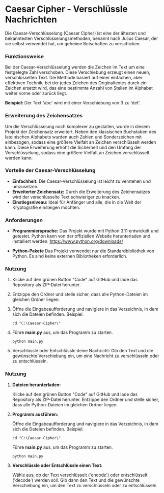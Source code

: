 
# Caesar Cipher - Verschlüssle Nachrichten
Die Caesar-Verschlüsselung (Caesar Cipher) ist eine der ältesten und bekanntesten Verschlüsselungsmethoden, benannt nach Julius Caesar, der sie selbst verwendet hat, um geheime Botschaften zu verschicken.


### Funktionsweise
Bei der Caesar-Verschlüsselung werden die Zeichen im Text um eine festgelegte Zahl verschoben. Diese Verschiebung erzeugt einen neuen, verschlüsselten Text. Die Methode basiert auf einer einfachen, aber effektiven Technik, bei der jedes Zeichen des Originaltextes durch ein Zeichen ersetzt wird, das eine bestimmte Anzahl von Stellen im Alphabet weiter vorne oder zurück liegt.

**Beispiel:** Der Text 'abc' wird mit einer Verschiebung von 3 zu 'def'.


### Erweiterung des Zeichensatzes
Um die Verschlüsselung noch komplexer zu gestalten, wurde in diesem Projekt der Zeichensatz erweitert. Neben den klassischen Buchstaben des lateinischen Alphabets wurden auch Zahlen und Sonderzeichen mit einbezogen, sodass eine größere Vielfalt an Zeichen verschlüsselt werden kann. Diese Erweiterung erhöht die Sicherheit und den Umfang der Verschlüsselung, sodass eine größere Vielfalt an Zeichen verschlüsselt werden kann.

### Vorteile der Caesar-Verschlüsselung
- **Einfachheit:** Die Caesar-Verschlüsselung ist leicht zu verstehen und umzusetzen.
- **Erweiterter Zeichensatz:** Durch die Erweiterung des Zeichensatzes wird der verschlüsselte Text schwieriger zu knacken.
- **Einstiegsniveau:** Ideal für Anfänger und alle, die in die Welt der Kryptografie einsteigen möchten.

### Anforderungen
- **Programmiersprache:**
Das Projekt wurde mit Python 3.11 entwickelt und getestet. 
Python kann von der offiziellen Website herunterladen und installiert werden: https://www.python.org/downloads/

- **Python-Pakete**
Das Projekt verwendet nur die Standardbibliothek von Python. Es sind keine externen Bibliotheken erforderlich.


### Nutzung
1. Klicke auf den grünen Button "Code" auf GitHub und lade das Repository als ZIP-Datei herunter.
2. Entzippe den Ordner und stelle sicher, dass alle Python-Dateien im gleichen Ordner liegen.
3. Öffne die Eingabeaufforderung und navigiere in das Verzeichnis, in dem sich die Dateien befinden.
   Beispiel:

       cd "C:\Caesar-Cipher\"
   
4. Führe **main.py** aus, um das Programm zu starten.

       python main.py
   
5. Verschlüssle oder Entschlüssle deine Nachricht: Gib den Text und die gewünschte Verschiebung ein, um eine Nachricht zu verschlüsseln oder zu entschlüsseln.

### Nutzung
1. **Dateien herunterladen:**
   
   Klicke auf den grünen Button "Code" auf GitHub und lade das Repository als ZIP-Datei herunter.
   Entzippe den Ordner und stelle sicher, dass alle Python-Dateien im gleichen Ordner liegen.
   
3. **Programm ausführen:**
   
   Öffne die Eingabeaufforderung und navigiere in das Verzeichnis, in dem sich die Dateien befinden.
   Beispiel:

       cd "C:\Caesar-Cipher\"
   
   Führe **main.py** aus, um das Programm zu starten.

       python main.py
   
3. **Verschlüssle oder Entschlüssle einen Text:**
   
   Wähle aus, ob der Text verschlüsselt ('encode') oder entschlüsselt ('decode') werden soll. Gib dann den Text und die gewünschte Verschiebung ein, um den Text zu verschlüsseln oder zu entschlüsseln.
